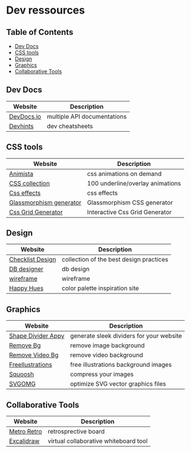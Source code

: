 # Dev ressources

## Table of Contents
- [Dev Docs](#dev-docs)
- [CSS tools](#css-tools)
- [Design](#design)
- [Graphics](#graphics)
- [Collaborative Tools](#collaborative-tools)


## Dev Docs
| Website | Description |
| ------- | ----------- |
| [DevDocs.io](https://devdocs.io/)  | multiple API documentations |
| [Devhints](https://devhints.io/)  | dev cheatsheets |

## CSS tools
| Website | Description |
| ------- | ----------- |
| [Animista](https://animista.net/)  | css animations on demand |
| [CSS collection](https://dev.to/afif/100-underline-overlay-animation-the-ultimate-css-collection-4p40)  | 100 underline/overlay animations |
| [Css effects](https://emilkowalski.github.io/css-effects-snippets/)  | css effects |
| [Glassmorphism generator](https://glassmorphism.com/)  | Glassmorphism CSS generator |
| [Css Grid Generator](https://grid.layoutit.com/)  | Interactive Css Grid Generator |

## Design
| Website | Description |
| ------- | ----------- |
| [Checklist Design](https://www.checklist.design/)  | collection of the best design practices |
| [DB designer](https://app.dbdesigner.net/)  | db design | 
| [wireframe](https://wireframe.cc/)  | wireframe |
| [Happy Hues](https://www.happyhues.co/)  | color palette inspiration site |

## Graphics
| Website | Description |
| ------- | ----------- |
| [Shape Divider Appy](https://www.shapedivider.app/)  | generate sleek dividers for your website |
| [Remove Bg](https://www.remove.bg/)  | remove image background |
| [Remove Video Bg](https://www.unscreen.com/)  | remove video background |
| [Freellustrations](https://freellustrations.com/)  | free illustrations background images |
| [Squoosh](https://squoosh.app/)  | compress your images |
| [SVGOMG](https://jakearchibald.github.io/svgomg/)  | optimize SVG vector graphics files |


## Collaborative Tools
| Website | Description |
| ------- | ----------- |
| [Metro Retro](https://metroretro.io/)  | retrosprective board |
| [Excalidraw](https://excalidraw.com/)  | virtual collaborative whiteboard tool |
